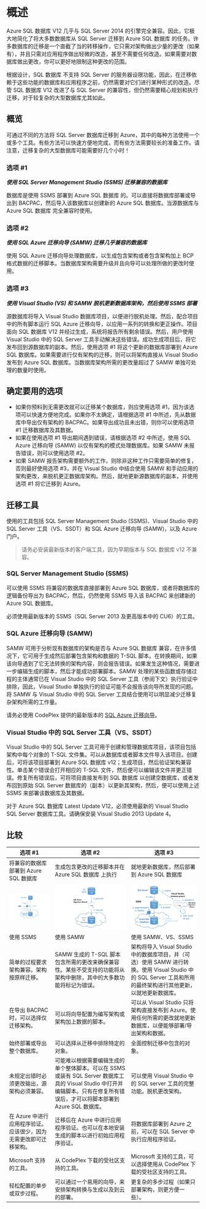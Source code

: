 <properties 
   pageTitle="迁移到 Azure SQL 数据库" 
   description="Windows Azure SQL 数据库, 数据库部署, 数据库迁移, 导入数据库, 导出数据库, 迁移向导" 
   services="sql-database" 
   documentationCenter="" 
   authors="pehteh" 
   manager="jeffreyg" 
   editor="monicar"/>

<tags
   ms.service="sql-database"
   ms.devlang="NA"
   ms.topic="article"
   ms.tgt_pltfrm="NA"
   ms.workload="data-management" 
   ms.date="04/14/2015"
   wacn.date="05/25/2015" 
   ms.author="pehteh"/>

# 概述
Azure SQL 数据库 V12 几乎与 SQL Server 2014 的引擎完全兼容。因此，它极大地简化了将大多数数据库从 SQL Server 迁移到 Azure SQL 数据库 的任务。许多数据库的迁移是一个直截了当的转移操作，它只需对架构做出少量的更改（如果有），并且只需对应用程序做出轻微的改造，甚至不需要任何改造。如果需要对数据库做出更改，你可以更好地限制这种更改的范围。 

根据设计，SQL 数据库 不支持 SQL Server 的服务器设限功能，因此，在迁移依赖于这些功能的数据库和应用程序之前，仍然需要对它们进行某种形式的改造。尽管 SQL 数据库 V12 改进了与 SQL Server 的兼容性，但仍然需要精心规划和执行迁移，对于较复杂的大型数据库尤其如此。 

## 概览
可通过不同的方法将 SQL Server 数据库迁移到 Azure，其中的每种方法使用一个或多个工具。有些方法可以快速方便地完成，而有些方法需要较长的准备工作。请注意，迁移复杂的大型数据库可能需要好几个小时！ 

### 选项 #1
***使用 SQL Server Management Studio (SSMS) 迁移兼容的数据库***

数据库是使用 SSMS 部署到 Azure SQL 数据库 的。可以直接将数据库部署或导出到 BACPAC，然后导入该数据库以创建新的 Azure SQL 数据库。当源数据库与 Azure SQL 数据库 完全兼容时使用。

### 选项 #2
***使用 SQL Azure 迁移向导 (SAMW) 迁移几乎兼容的数据库***

使用 SQL Azure 迁移向导处理数据库，以生成包含架构或者包含架构加上 BCP 格式数据的迁移脚本。当数据库架构需要升级并且向导可以处理所做的更改时使用。 

### 选项 #3
***使用 Visual Studio (VS) 和 SAMW 脱机更新数据库架构，然后使用 SSMS 部署***

源数据库将导入 Visual Studio 数据库项目，以便进行脱机处理。然后，配合项目中的所有脚本运行 SQL Azure 迁移向导，以应用一系列的转换和更正操作。项目面向 SQL 数据库 V12 并经过生成，系统将报告所有剩余错误。然后，用户使用 Visual Studio 中的 SQL Server 工具手动解决这些错误。成功生成项目后，将它发布回到源数据库的副本。然后，使用选项 #1 将这个更新的数据库部署到 Azure SQL 数据库。如果需要进行仅有架构的迁移，则可以将架构直接从 Visual Studio 发布到 Azure SQL 数据库。当数据库架构所需的更改量超过了 SAMW 单独可处理的数量时使用。 

## 确定要用的选项
- 如果你预料到无需更改就可以迁移某个数据库，则应使用选项 #1，因为该选项可以快速方便地完成。如果你不太确定，请根据选项 #1 中所述，先从数据库中导出仅有架构的 BACPAC。如果导出成功且未出错，则你可以使用选项 #1 迁移数据库及其数据。  
- 如果在使用选项 #1 导出期间遇到错误，请根据选项 #2 中所述，使用 SQL Azure 迁移向导 (SAMW) 以仅有架构的模式处理数据库。如果 SAMW 未报告错误，则可以使用选项 #2。 
- 如果 SAMW 报告架构需要额外的工作，则除非这种工作只需要简单的修复，否则最好使用选项 #3，并在 Visual Studio 中结合使用 SAMW 和手动应用的架构更改，来脱机更正数据库架构。然后，就地更新源数据库的副本，并使用选项 #1 将它迁移到 Azure。

## 迁移工具
使用的工具包括 SQL Server Management Studio (SSMS)、Visual Studio 中的 SQL Server 工具（VS、SSDT）和 SQL Azure 迁移向导 (SAMW)，以及 Azure 门户。 

> 请务必安装最新版本的客户端工具，因为早期版本与 SQL 数据库 v12 不兼容。

### SQL Server Management Studio (SSMS)
可以使用 SSMS 将兼容的数据库直接部署到 Azure SQL 数据库，或者将数据库的逻辑备份导出为 BACPAC，然后，仍然使用 SSMS 导入该 BACPAC 来创建新的 Azure SQL 数据库。  

必须使用最新版本的 SSMS（SQL Server 2013 及更高版本中的 CU6）的工具。  

### SQL Azure 迁移向导 (SAMW)
SAMW 可用于分析现有数据库的架构是否与 Azure SQL 数据库 兼容，在许多情况下，它可用于生成然后部署包含架构和数据的 T-SQL 脚本。在转换期间，如果该向导遇到了它无法转换的架构内容，则会报告错误。如果发生这种情况，需要进一步编辑生成的脚本，然后才能成功部署脚本。SAMW 处理的某些函数或存储过程的主体通常已在 Visual Studio 中的 SQL Server 工具（参阅下文）执行验证中排除，因此，Visual Studio 单独执行的验证可能不会报告该向导所发现的问题。将 SAMW 与 Visual Studio 中的 SQL Server 工具结合使用可以明显减少迁移复杂架构所需的工作量。

请务必使用 CodePlex 提供的最新版本的 [SQL Azure 迁移向导](http://sqlazuremw.codeplex.com)。 

### Visual Studio 中的 SQL Server 工具（VS、SSDT）
Visual Studio 中的 SQL Server 工具可用于创建和管理数据库项目，该项目包括架构中每个对象的 T-SQL 文件集。可以从数据库或者脚本文件导入该项目。创建后，可将该项目部署到 Azure SQL 数据库 v12；生成项目，然后验证架构兼容性。单击某个错误会打开相应的 T-SQL 文件，然后便可以编辑该文件并更正错误。修复所有错误后，可将项目直接发布到 SQL 数据库 以创建空数据库，或者发布回到原始 SQL Server 数据库的（副本）以更新其架构，然后，便可以使用上述 SSMS 来部署该数据库及其数据。 

对于 Azure SQL 数据库 Latest Update V12，必须使用最新的 Visual Studio SQL Server 数据库工具。请确保安装 Visual Studio 2013 Update 4。 

## 比较
| 选项 #1 | 选项 #2 | 选项 #3 |
| ------------ | ------------ | ------------ |
| 将兼容的数据库部署到 Azure SQL 数据库 |   生成包含更改的迁移脚本并在 Azure SQL 数据库 上执行 | 就地更新数据库，然后部署到 Azure SQL 数据库 |
|![SSMS](./media/sql-database-cloud-migrate/01SSMSDiagram.png)| ![SAMW](./media/sql-database-cloud-migrate/02SAMWDiagram.png) | ![Offline Edit](./media/sql-database-cloud-migrate/03VSSSDTDiagram.png) |
| 使用 SSMS | 使用 SAMW | 使用 SAMW、VS、SSMS |
|简单的过程要求架构兼容。架构按原样迁移。 | SAMW 生成的 T-SQL 脚本包含所需的更改来确保兼容性。某些不受支持的功能将从架构中删除，其中的大多数功能将标记为错误。 | 架构将导入 Visual Studio 中的数据库项目，并（可选）使用 SAMW 进行转换。使用 Visual Studio 中的 SQL Server 工具和所用的最终架构进行其他更新，以就地更新数据库。 |
| 在导出 BACPAC 时，可以选择仅迁移架构。   | 可以将向导配置为编写架构或架构加上数据的脚本。 | 可以从 Visual Studio 只将架构直接发布到 Azure。使用任何所需的更改就地更新数据库，以便能够部署/导出架构和数据。 |
| 始终部署或导出整个数据库。 | 可以选择从迁移中排除特定的对象。 | 全面控制迁移中包含的对象。 |
| 未规定出错时必须更改输出，源架构必须兼容。 | 可能难以根据需要编辑生成的单个整体脚本。可以在 SSMS 或装有 SQL Server 数据库工具的 Visual Studio 中打开并编辑脚本。只有在修复所有错误后，才可以将脚本部署到 Azure SQL 数据库。| 可以使用 Visual Studio 中的 SQL server 工具的完整功能。脱机更改架构。 |
| 在 Azure 中进行应用程序验证。应该很少，因为无需更改即可迁移架构。 | 迁移后在 Azure 中进行应用程序验证。也可以在本地安装生成的脚本以进行初始应用程序验证。 | 将数据库部署到 Azure 之前，可以在 SQL Server 中执行应用程序验证。 |
| Microsoft 支持的工具。 | 从 CodePlex 下载的受社区支持的工具。 | Microsoft 支持的工具，可以选择使用从 CodePlex 下载的受社区支持的工具。 |
| 轻松配置的单步或双步过程。 | 可以通过一个易用的向导，来安排架构转换与生成以及到云的部署。 | 更复杂的多步过程（如果只部署架构，则更方便一些）。 |

<!--HONumber=55-->